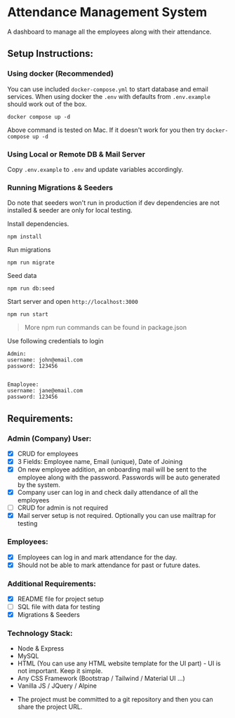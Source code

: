 # Attendance Management System

A dashboard to manage all the employees along with their attendance.

## Setup Instructions:

### Using docker (Recommended)

You can use included `docker-compose.yml` to start database and email services. When using docker the `.env` with defaults from `.env.example` should work out of the box.

```
docker compose up -d
```

Above command is tested on Mac. If it doesn't work for you then try `docker-compose up -d`

### Using Local or Remote DB & Mail Server

Copy `.env.example` to `.env` and update variables accordingly.

### Running Migrations & Seeders

Do note that seeders won't run in production if dev dependencies are not installed & seeder are only for local testing.

Install dependencies. 

```shell
npm install
```

Run migrations

```shell
npm run migrate
```

Seed data

```shell
npm run db:seed
```

Start server and open `http://localhost:3000`
```shell
npm run start
```

> More npm run commands can be found in package.json

Use following credentials to login

```
Admin:
username: john@email.com
password: 123456


Emaployee:
username: jane@email.com
password: 123456

```

## Requirements:

### Admin (Company) User:

- [x] CRUD for employees
- [x] 3 Fields: Employee name, Email (unique), Date of Joining
- [x] On new employee addition, an onboarding mail will be sent to the employee along with the password. Passwords will be auto generated by the system.
- [x] Company user can log in and check daily attendance of all the employees
- [ ] CRUD for admin is not required
- [x] Mail server setup is not required. Optionally you can use mailtrap for testing

### Employees:

- [x] Employees can log in and mark attendance for the day.
- [x] Should not be able to mark attendance for past or future dates.

### Additional Requirements:

- [x] README file for project setup
- [ ] SQL file with data for testing
- [x] Migrations & Seeders

### Technology Stack:

- Node & Express
- MySQL
- HTML (You can use any HTML website template for the UI part) - UI is not important. Keep it simple.
- Any CSS Framework (Bootstrap / Tailwind / Material UI ...)
- Vanilla JS / JQuery / Alpine

* The project must be committed to a git repository and then you can share the project URL.
